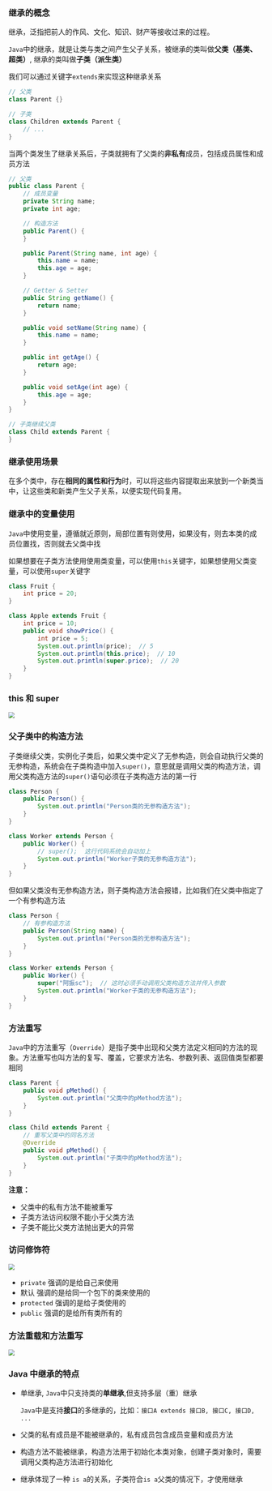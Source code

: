 ### 继承的概念

继承，泛指把前人的作风、文化、知识、财产等接收过来的过程。

`Java`中的继承，就是让类与类之间产生父子关系，被继承的类叫做**父类（基类、超类）**, 继承的类叫做**子类（派生类）**

我们可以通过关键字`extends`来实现这种继承关系

```java
// 父类
class Parent {}

// 子类
class Children extends Parent {
	// ...
}
```

当两个类发生了继承关系后，子类就拥有了父类的**非私有**成员，包括成员属性和成员方法

```java
// 父类
public class Parent {
    // 成员变量
    private String name;
    private int age;

    // 构造方法
    public Parent() {
    }

    public Parent(String name, int age) {
        this.name = name;
        this.age = age;
    }

    // Getter & Setter
    public String getName() {
        return name;
    }

    public void setName(String name) {
        this.name = name;
    }

    public int getAge() {
        return age;
    }

    public void setAge(int age) {
        this.age = age;
    }
}

// 子类继续父类
class Child extends Parent {
}
```

### 继承使用场景

在多个类中，存在**相同的属性和行为**时，可以将这些内容提取出来放到一个新类当中，让这些类和新类产生父子关系，以便实现代码复用。

### 继承中的变量使用

`Java`中使用变量，遵循就近原则，局部位置有则使用，如果没有，则去本类的成员位置找，否则就去父类中找

如果想要在子类方法使用使用类变量，可以使用`this`关键字，如果想使用父类变量，可以使用`super`关键字

```java
class Fruit {
    int price = 20;
}

class Apple extends Fruit {
    int price = 10;
    public void showPrice() {
        int price = 5;
        System.out.println(price);  // 5
        System.out.println(this.price);  // 10
        System.out.println(super.price);  // 20
    }
}
```

### this 和 super

<img src="https://s1.ax1x.com/2020/03/22/85LHwq.png" style="zoom:75%" />

### 父子类中的构造方法

子类继续父类，实例化子类后，如果父类中定义了无参构造，则会自动执行父类的无参构造，系统会在子类构造中加入`super()`，意思就是调用父类的构造方法，调用父类构造方法的`super()`语句必须在子类构造方法的第一行

```java
class Person {
    public Person() {
        System.out.println("Person类的无参构造方法");
    }
}

class Worker extends Person {
    public Worker() {
        // super();  这行代码系统会自动加上
        System.out.println("Worker子类的无参构造方法");
    }
}
```

但如果父类没有无参构造方法，则子类构造方法会报错，比如我们在父类中指定了一个有参构造方法

```java
class Person {
	// 有参构造方法
    public Person(String name) {
        System.out.println("Person类的无参构造方法");
    }
}

class Worker extends Person {
    public Worker() {
        super("阿振sc");  // 这时必须手动调用父类构造方法并传入参数
        System.out.println("Worker子类的无参构造方法");
    }
}
```

### 方法重写

`Java`中的方法重写（`Override`）是指子类中出现和父类方法定义相同的方法的现象。方法重写也叫方法的复写、覆盖，它要求方法名、参数列表、返回值类型都要相同

```java
class Parent {
    public void pMethod() {
        System.out.println("父类中的pMethod方法");
    }
}

class Child extends Parent {
    // 重写父类中的同名方法
	@Override
    public void pMethod() {
        System.out.println("子类中的pMethod方法");
    }
}
```

**注意：**

- 父类中的私有方法不能被重写
- 子类方法访问权限不能小于父类方法
- 子类不能比父类方法抛出更大的异常

### 访问修饰符

<img src="https://s1.ax1x.com/2020/03/22/8Im2WD.png" style="zoom:75%" />

- `private` 强调的是给自己来使用
- 默认 强调的是给同一个包下的类来使用的
- `protected` 强调的是给子类使用的
- `public` 强调的是给所有类所有的

### 方法重载和方法重写

<img src="https://s1.ax1x.com/2020/03/22/8Inzge.png" style="zoom:75%" />

### Java 中继承的特点

- 单继承, `Java`中只支持类的**单继承**,但支持多层（重）继承

  `Java`中是支持**接口**的多继承的，比如：`接口A extends 接口B, 接口C, 接口D, ...`

- 父类的私有成员是不能被继承的，私有成员包含成员变量和成员方法

- 构造方法不能被继承，构造方法用于初始化本类对象，创建子类对象时，需要调用父类构造方法进行初始化

- 继承体现了一种 `is a`的关系，子类符合`is a`父类的情况下，才使用继承
